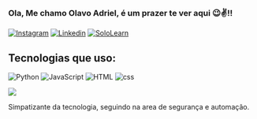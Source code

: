 ### Ola, Me chamo Olavo Adriel, é um prazer te ver aqui 😉✌️!!

[![Instagram](https://img.shields.io/badge/Instagram-FA5882?style=for-the-badge&logo=instagram&logoColor=white)](https://instagram.com/ollavo_adriel)
[![Linkedin](https://img.shields.io/badge/LinkedIn-0077B5?style=for-the-badge&logo=linkedin&logoColor=white)](https://linkedin.com/in/olavo-adriel-545000204)
[![SoloLearn](https://img.shields.io/badge/-Sololearn-3a464b?style=for-the-badge&logo=Sololearn&logoColor=white)](https://sololearn.com/Profile/27118524/)



## Tecnologias que uso: 
![Python](	https://img.shields.io/badge/Python-14354C?style=for-the-badge&logo=python&logoColor=white)
![JavaScript](https://img.shields.io/badge/JavaScript-323330?style=for-the-badge&logo=javascript&logoColor=F7DF1E)
![HTML](https://img.shields.io/badge/HTML-FF0000?style=for-the-badge&logo=html5&logoColor=white)
![css](https://img.shields.io/badge/CSS-0101DF?&style=for-the-badge&logo=css3&logoColor=white)


![](https://github-readme-stats.vercel.app/api/top-langs/?username=olavuwdev&theme)


Simpatizante da tecnologia, seguindo na area de segurança e automação.
